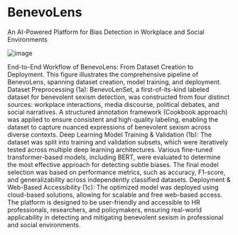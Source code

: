 # BenevoLens
An AI-Powered Platform for Bias Detection in Workplace and Social Environments


![image](https://github.com/user-attachments/assets/a4f86128-a635-4842-a6d8-dbf87fd75e4f)



End-to-End Workflow of BenevoLens: From Dataset Creation to Deployment. This figure illustrates the comprehensive pipeline of BenevoLens, spanning dataset creation, model training, and deployment.
Dataset Preprocessing (1a): BenevoLenSet, a first-of-its-kind labeled dataset for benevolent sexism detection, was constructed from four distinct sources: workplace interactions, media discourse, political debates, and social narratives. A structured annotation framework (Cookbook approach) was applied to ensure consistent and high-quality labeling, enabling the dataset to capture nuanced expressions of benevolent sexism across diverse contexts.
Deep Learning Model Training & Validation (1b): The dataset was split into training and validation subsets, which were iteratively tested across multiple deep learning architectures. Various fine-tuned transformer-based models, including BERT, were evaluated to determine the most effective approach for detecting subtle biases. The final model selection was based on performance metrics, such as accuracy, F1-score, and generalizability across independently classified datasets.
Deployment & Web-Based Accessibility (1c): The optimized model was deployed using cloud-based solutions, allowing for scalable and free web-based access. The platform is designed to be user-friendly and accessible to HR professionals, researchers, and policymakers, ensuring real-world applicability in detecting and mitigating benevolent sexism in professional and social environments.
